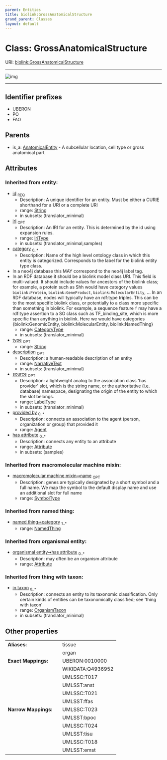 ```yaml
---
parent: Entities
title: biolink:GrossAnatomicalStructure
grand_parent: Classes
layout: default
---
```


# Class: GrossAnatomicalStructure




URI: [biolink:GrossAnatomicalStructure](https://w3id.org/biolink/vocab/GrossAnatomicalStructure)


---

![img](http://yuml.me/diagram/nofunky;dir:TB/class/[OrganismTaxon],[NamedThing],[AnatomicalEntity]%5E-[GrossAnatomicalStructure%7Cid(i):string;iri(i):iri_type%20%3F;type(i):string%20%3F;name(i):label_type%20%3F;description(i):narrative_text%20%3F;source(i):label_type%20%3F],[Attribute],[AnatomicalEntity],[Agent])

---


## Identifier prefixes

 * UBERON
 * PO
 * FAO

## Parents

 *  is_a: [AnatomicalEntity](AnatomicalEntity.md) - A subcellular location, cell type or gross anatomical part

## Attributes


### Inherited from entity:

 * [id](id.md)  <sub>REQ</sub>
     * Description: A unique identifier for an entity. Must be either a CURIE shorthand for a URI or a complete URI
     * range: [String](types/String.md)
     * in subsets: (translator_minimal)
 * [iri](iri.md)  <sub>OPT</sub>
     * Description: An IRI for an entity. This is determined by the id using expansion rules.
     * range: [IriType](types/IriType.md)
     * in subsets: (translator_minimal,samples)
 * [category](category.md)  <sub>0..*</sub>
     * Description: Name of the high level ontology class in which this entity is categorized. Corresponds to the label for the biolink entity type class.
 * In a neo4j database this MAY correspond to the neo4j label tag.
 * In an RDF database it should be a biolink model class URI.
This field is multi-valued. It should include values for ancestors of the biolink class; for example, a protein such as Shh would have category values `biolink:Protein`, `biolink:GeneProduct`, `biolink:MolecularEntity`, ...
In an RDF database, nodes will typically have an rdf:type triples. This can be to the most specific biolink class, or potentially to a class more specific than something in biolink. For example, a sequence feature `f` may have a rdf:type assertion to a SO class such as TF_binding_site, which is more specific than anything in biolink. Here we would have categories {biolink:GenomicEntity, biolink:MolecularEntity, biolink:NamedThing}
     * range: [CategoryType](types/CategoryType.md)
     * in subsets: (translator_minimal)
 * [type](type.md)  <sub>OPT</sub>
     * range: [String](types/String.md)
 * [description](description.md)  <sub>OPT</sub>
     * Description: a human-readable description of an entity
     * range: [NarrativeText](types/NarrativeText.md)
     * in subsets: (translator_minimal)
 * [source](source.md)  <sub>OPT</sub>
     * Description: a lightweight analog to the association class 'has provider' slot, which is the string name, or the authoritative (i.e. database) namespace, designating the origin of the entity to which the slot belongs.
     * range: [LabelType](types/LabelType.md)
     * in subsets: (translator_minimal)
 * [provided by](provided_by.md)  <sub>0..*</sub>
     * Description: connects an association to the agent (person, organization or group) that provided it
     * range: [Agent](Agent.md)
 * [has attribute](has_attribute.md)  <sub>0..*</sub>
     * Description: connects any entity to an attribute
     * range: [Attribute](Attribute.md)
     * in subsets: (samples)

### Inherited from macromolecular machine mixin:

 * [macromolecular machine mixin➞name](macromolecular_machine_mixin_name.md)  <sub>OPT</sub>
     * Description: genes are typically designated by a short symbol and a full name. We map the symbol to the default display name and use an additional slot for full name
     * range: [SymbolType](types/SymbolType.md)

### Inherited from named thing:

 * [named thing➞category](named_thing_category.md)  <sub>1..*</sub>
     * range: [NamedThing](NamedThing.md)

### Inherited from organismal entity:

 * [organismal entity➞has attribute](organismal_entity_has_attribute.md)  <sub>0..*</sub>
     * Description: may often be an organism attribute
     * range: [Attribute](Attribute.md)

### Inherited from thing with taxon:

 * [in taxon](in_taxon.md)  <sub>0..*</sub>
     * Description: connects an entity to its taxonomic classification. Only certain kinds of entities can be taxonomically classified; see 'thing with taxon'
     * range: [OrganismTaxon](OrganismTaxon.md)
     * in subsets: (translator_minimal)

## Other properties

|  |  |  |
| --- | --- | --- |
| **Aliases:** | | tissue |
|  | | organ |
| **Exact Mappings:** | | UBERON:0010000 |
|  | | WIKIDATA:Q4936952 |
|  | | UMLSSC:T017 |
|  | | UMLSST:anst |
|  | | UMLSSC:T021 |
|  | | UMLSST:ffas |
| **Narrow Mappings:** | | UMLSSC:T023 |
|  | | UMLSST:bpoc |
|  | | UMLSSC:T024 |
|  | | UMLSST:tisu |
|  | | UMLSSC:T018 |
|  | | UMLSST:emst |

